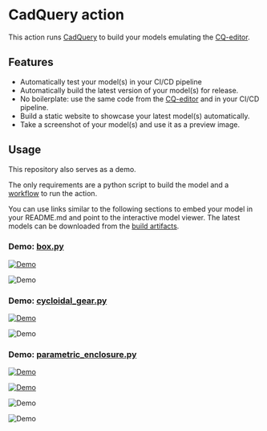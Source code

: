 # CadQuery action

This action runs [CadQuery](https://github.com/CadQuery/cadquery) to build your models emulating
the [CQ-editor](https://github.com/CadQuery/CQ-editor).

## Features

- Automatically test your model(s) in your CI/CD pipeline
- Automatically build the latest version of your model(s) for release.
- No boilerplate: use the same code from the [CQ-editor](https://github.com/CadQuery/CQ-editor) and in your CI/CD
  pipeline.
- Build a static website to showcase your latest model(s) automatically.
- Take a screenshot of your model(s) and use it as a preview image.

## Usage

This repository also serves as a demo.

The only requirements are a python script to build the model and a [workflow](.github/workflows/ci.yml) to run the
action.

You can use links similar to the following sections to embed your model in your README.md and point to the interactive
model viewer. The latest models can be downloaded from
the [build artifacts](https://github.com/yeicor/cadquery-action/actions).

### Demo: [box.py](demos/box.py)

[![Demo](https://yeicor.github.io/cadquery-action/models/demos/box/simple_box.png)](https://yeicor.github.io/cadquery-action/?model=models/demos/box/simple_box.gltf)

![Demo](https://yeicor.github.io/cadquery-action/models/demos/box/simple_box.svg)

### Demo: [cycloidal_gear.py](demos/cycloidal_gear.py)

[![Demo](https://yeicor.github.io/cadquery-action/models/demos/cycloidal_gear/cycloidal_gear.png)](https://yeicor.github.io/cadquery-action/?model=models/demos/cycloidal_gear/cycloidal_gear.gltf)

![Demo](https://yeicor.github.io/cadquery-action/models/demos/cycloidal_gear/cycloidal_gear.svg)

### Demo: [parametric_enclosure.py](demos/parametric_enclosure.py)

[![Demo](https://yeicor.github.io/cadquery-action/models/demos/parametric_enclosure/topOfLid.png)](https://yeicor.github.io/cadquery-action/?model=models/demos/parametric_enclosure/topOfLid.gltf)

[![Demo](https://yeicor.github.io/cadquery-action/models/demos/parametric_enclosure/debug-bottom.png)](https://yeicor.github.io/cadquery-action/?model=models/demos/parametric_enclosure/debug-bottom.gltf)

![Demo](https://yeicor.github.io/cadquery-action/models/demos/parametric_enclosure/topOfLid.svg)

![Demo](https://yeicor.github.io/cadquery-action/models/demos/parametric_enclosure/debug-bottom.svg)